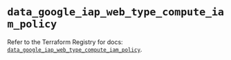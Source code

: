 # `data_google_iap_web_type_compute_iam_policy`

Refer to the Terraform Registry for docs: [`data_google_iap_web_type_compute_iam_policy`](https://registry.terraform.io/providers/hashicorp/google-beta/5.41.0/docs/data-sources/google_iap_web_type_compute_iam_policy).
